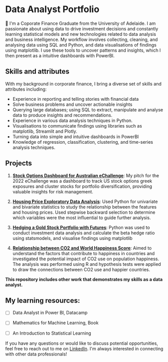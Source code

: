 # Data Analyst Portfolio

👋 I'm a Coporate Finance Graduate from the University of Adelaide. I am passionate about using data to drive investment decisions and constantly learning statistical models and new technologies related to data analysis and business intelligence. My workflow involves collecting, cleaning, and analysing data using SQL and Python, and data visualisations of findings using matplotlib. I use these tools to uncover patterns and insights, which I then present as a intuitive dashboards with PowerBI. 

## Skills and attributes
With my background in corporate finance, I bring a diverse set of skills and attributes including:
- Experience in reporting and telling stories with financial data
- Solve business problems and uncover actionable insights
- Querying large databases; using SQL to extract, manipulate and analyse data to produce insights and recommendations.
- Experience in various data analysis techniques in Python.
- Visualisations to communicate findings using libraries such as matplotlib, Streamlit and Plotly.
- Turning data into simple and intuitive dashboards in PowerBI
- Knowledge of regression, classification, clustering, and time-series analysis techniques.



## Projects

1. **[Stock Options Dashboard for Australian eChallenge](https://buttersaltpepper-finapp-app-cfhlmv.streamlit.app/)**: My pitch for the 2022 eChallenge was a dashboard to track US stock options greek exposures and cluster stocks for portfolio diversification, providing valuable insights for risk management.

2. **[Housing Price Exploratory Data Analysis](https://github.com/your-username/customer-segmentation)**: Used Python for univariate and bivariate statistics to study the relationship between the features and housing prices. Used stepwise backward selection to determine which variables were the most influential to guide further analysis.

3. **[Hedging a Gold Stock Portfolio with Futures](Python_Finance/HedgingMarketRisk.pdf)**: Python was used to conduct investment data analysis and calculate the beta hedge ratio using statsmodels, and visualise findings using matplotlib

4. **[Relationship between CO2 and World Happiness Score](R_co2_vs_happiness/happiness_vs_co2.md)**: Aimed to understand the factors that contribute to happiness in countries and investigated the potential impact of CO2 use on population happiness. The analysis was performed using R and hypothesis tests were applied to draw the connections between CO2 use and happier countries. 


**This repository includes other work that demonstrates my skills as a data analyst.**

## My learning resources:
- [ ] Data Analyst in Power BI, Datacamp

- [ ] Mathematics for Machine Learning, Book

- [ ] An Introduction to Statistical Learning



If you have any questions or would like to discuss potential opportunities, feel free to reach out to me on [LinkedIn](https://www.linkedin.com/in/jackson-li-/). I'm always interested in connecting with other data professionals!
